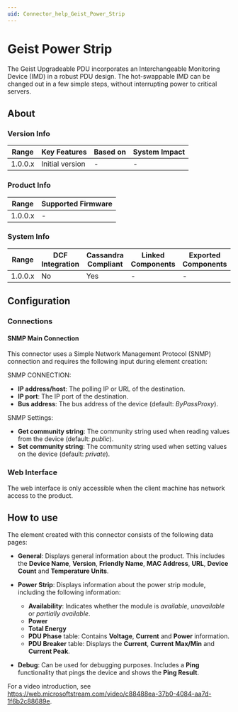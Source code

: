 ```yaml
---
uid: Connector_help_Geist_Power_Strip
---
```


# Geist Power Strip

The Geist Upgradeable PDU incorporates an Interchangeable Monitoring Device (IMD) in a robust PDU design. The hot-swappable IMD can be changed out in a few simple steps, without interrupting power to critical servers.

## About

### Version Info

| Range     | Key Features     | Based on     | System Impact     |
|-----------|------------------|--------------|-------------------|
| 1.0.0.x   | Initial version  | -            | -                 |

### Product Info

| Range     | Supported Firmware     |
|-----------|------------------------|
| 1.0.0.x   | -                      |

### System Info

| Range     | DCF Integration     | Cassandra Compliant     | Linked Components     | Exported Components     |
|-----------|---------------------|-------------------------|-----------------------|-------------------------|
| 1.0.0.x   | No                  | Yes                     | -                     | -                       |

## Configuration

### Connections

#### SNMP Main Connection

This connector uses a Simple Network Management Protocol (SNMP) connection and requires the following input during element creation:

SNMP CONNECTION:

- **IP address/host**: The polling IP or URL of the destination.
- **IP port**: The IP port of the destination.
- **Bus address**: The bus address of the device (default: *ByPassProxy*).

SNMP Settings:

- **Get community string**: The community string used when reading values from the device (default: *public*).
- **Set community string**: The community string used when setting values on the device (default: *private*).

### Web Interface

The web interface is only accessible when the client machine has network access to the product.

## How to use

The element created with this connector consists of the following data pages:

- **General**: Displays general information about the product. This includes the **Device Name**, **Version**, **Friendly Name**, **MAC Address**, **URL**, **Device Count** and **Temperature Units**.

- **Power Strip**: Displays information about the power strip module, including the following information:

  - **Availability**: Indicates whether the module is *available*, *unavailable* or *partially available*.
  - **Power**
  - **Total Energy**
  - **PDU Phase** table: Contains **Voltage**, **Current** and **Power** information.
  - **PDU Breaker** table: Displays the **Current**, **Current Max/Min** and **Current Peak**.

- **Debug**: Can be used for debugging purposes. Includes a **Ping** functionality that pings the device and shows the **Ping Result**.

For a video introduction, see <https://web.microsoftstream.com/video/c88488ea-37b0-4084-aa7d-1f6b2c88689e>.
